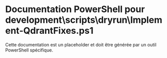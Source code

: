 # Documentation PowerShell pour development\scripts\dryrun\Implement-QdrantFixes.ps1

Cette documentation est un placeholder et doit être générée par un outil PowerShell spécifique.
